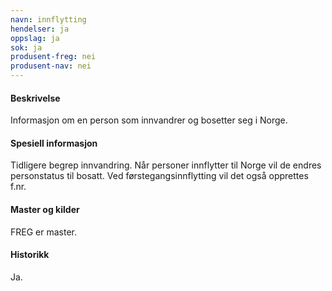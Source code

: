 ```yaml
---
navn: innflytting
hendelser: ja
oppslag: ja
sok: ja
produsent-freg: nei
produsent-nav: nei
---
```


#### Beskrivelse

Informasjon om en person som innvandrer og bosetter seg i Norge.

#### Spesiell informasjon

Tidligere begrep innvandring.
Når personer innflytter til Norge vil de endres personstatus til bosatt.
Ved førstegangsinnflytting vil det også opprettes f.nr.

#### Master og kilder

FREG er master.

#### Historikk

Ja.


